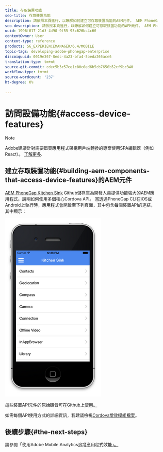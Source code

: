 ```yaml
---
title: 存取裝置功能
seo-title: 存取裝置功能
description: 請依照本頁進行，以瞭解如何建立可存取裝置功能的AEM元件。 AEM PhoneGap Kitchen Sink Github儲存庫為開發人員提供功能強大的AEM應用程式，說明許多核心Cordova API的使用情形。
seo-description: 請依照本頁進行，以瞭解如何建立可存取裝置功能的AEM元件。 AEM PhoneGap Kitchen Sink Github儲存庫為開發人員提供功能強大的AEM應用程式，說明許多核心Cordova API的使用情形。
uuid: 1996f017-21d3-4d90-9f55-95c626bc4c60
contentOwner: User
content-type: reference
products: SG_EXPERIENCEMANAGER/6.4/MOBILE
topic-tags: developing-adobe-phonegap-enterprise
discoiquuid: 0019e367-8edc-4a23-bfa4-5beda266ace6
translation-type: tm+mt
source-git-commit: cdec5b3c57ce1c80c0ed6b5cb7650b52cf9bc340
workflow-type: tm+mt
source-wordcount: '237'
ht-degree: 0%

---
```



# 訪問設備功能{#access-device-features}

>[!NOTE]
>
>Adobe建議針對需要單頁應用程式架構用戶端轉換的專案使用SPA編輯器（例如React）。 [了解更多](/help/sites-developing/spa-overview.md).

## 建立存取裝置功能{#building-aem-components-that-access-device-features}的AEM元件

[AEM PhoneGap Kitchen Sink](https://github.com/blefebvre/aem-phonegap-kitchen-sink) Github儲存庫為開發人員提供功能強大的AEM應用程式，說明如何使用多個核心Cordova API。 當透過PhoneGap CLI在iOS或Android上執行時，應用程式會開啟至下列頁面，其中包含每個裝置API的連結，其中顯示：

![chlimage_1-107](assets/chlimage_1-107.png)

這些裝置API元件的原始碼皆可在Github[上使用。](https://github.com/blefebvre/aem-phonegap-kitchen-sink/tree/master/content/src/main/content/jcr_root/apps/brucelefebvre/kitchen-sink/components)

如需每個API使用方式的詳細資訊，我建議檢視[Cordova增效模組檔案](https://docs.phonegap.com/en/4.0.0/cordova_plugins_pluginapis.md.html)。

## 後續步驟{#the-next-steps}

請參閱「使用Adobe Mobile Analytics追蹤應用程式效能」[。](/help/mobile/phonegap-intro-to-app-analytics.md)
